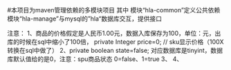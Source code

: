 #本项目为maven管理依赖的多模块项目
其中
模块“hla-common”定义公共依赖
模块“hla-manage”与mysql的”hla“数据库交互，提供接口

注意：
1、商品的价格假定是人民币1.00元，数据入库保存为100，单位：元，出库的时候在sql中缩小了100倍，
      private Integer price=0; // sku显示价格（100X转换在sql中做了）
2、private boolean state=false;  对应数据库是tinyint，数据库默认值给的是0，注意：spu商品状态  0=false、1=true
3、
4、

